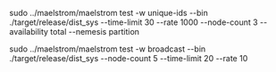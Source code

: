 sudo ../maelstrom/maelstrom test -w unique-ids --bin ./target/release/dist_sys --time-limit 30 --rate 1000 --node-count 3 --availability total --nemesis partition

sudo ../maelstrom/maelstrom test -w broadcast --bin ./target/release/dist_sys --node-count 5 --time-limit 20 --rate 10